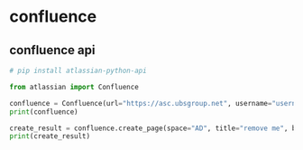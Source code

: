 # confluence

## confluence api

<!-- MARKDOWN-AUTO-DOCS:START (CODE:src=../../python/confluence/confluence-api.py) -->
<!-- The below code snippet is automatically added from ../../python/confluence/confluence-api.py -->
```py
# pip install atlassian-python-api

from atlassian import Confluence

confluence = Confluence(url="https://asc.ubsgroup.net", username="username", password="password")
print(confluence)

create_result = confluence.create_page(space="AD", title="remove me", body="checking confluence api")
print(create_result)
```
<!-- MARKDOWN-AUTO-DOCS:END -->


